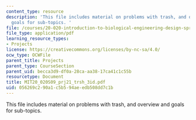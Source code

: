 ```yaml
---
content_type: resource
description: 'This file includes material on problems with trash, and overview and
  goals for sub-topics. '
file: /courses/20-020-introduction-to-biological-engineering-design-spring-2009/056269c290a1c5b594aeedb508dd7c1b_MIT20_020S09_prj21_trsh_3id.pdf
file_type: application/pdf
learning_resource_types:
- Projects
license: https://creativecommons.org/licenses/by-nc-sa/4.0/
ocw_type: OCWFile
parent_title: Projects
parent_type: CourseSection
parent_uid: becca3d9-df0a-28ca-aa38-17ca41c1c55b
resourcetype: Document
title: MIT20_020S09_prj21_trsh_3id.pdf
uid: 056269c2-90a1-c5b5-94ae-edb508dd7c1b
---
```

This file includes material on problems with trash, and overview and goals for sub-topics. 